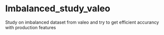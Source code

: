 # Imbalanced_study_valeo
Study on imbalanced dataset from valeo and try to get efficient accurancy with production features 
